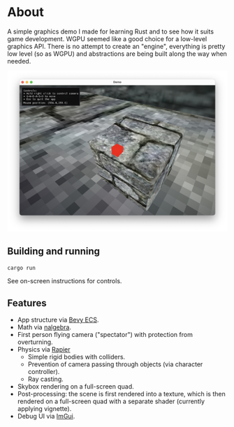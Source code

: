 # About
A simple graphics demo I made for learning Rust and to see how it suits game development. WGPU seemed like a good choice
for a low-level graphics API. There is no attempt to create an "engine", everything is pretty low level
(so as WGPU) and abstractions are being built along the way when needed.

![Screenshot](/screenshot.png?raw=true)

## Building and running
```
cargo run
```
See on-screen instructions for controls.

## Features
- App structure via [Bevy ECS](https://crates.io/crates/bevy_ecs).
- Math via [nalgebra](https://github.com/dimforge/nalgebra).
- First person flying camera ("spectator") with protection from overturning.
- Physics via [Rapier](https://rapier.rs)
  - Simple rigid bodies with colliders.
  - Prevention of camera passing through objects (via character controller).
  - Ray casting.
- Skybox rendering on a full-screen quad.
- Post-processing: the scene is first rendered into a texture, which is then rendered on a full-screen quad
with a separate shader (currently applying vignette).
- Debug UI via [ImGui](https://github.com/yatekii/imgui-wgpu-rs).
